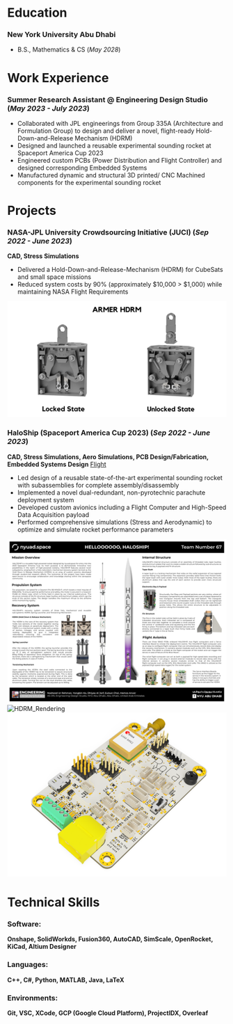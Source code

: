 # Education

### New York University Abu Dhabi
- B.S., Mathematics & CS (_May 2028_)


# Work Experience
### Summer Research Assistant @ Engineering Design Studio (_May 2023 - July 2023_)
- Collaborated with JPL engineerings from Group 335A (Architecture and Formulation Group) to design and deliver a novel, flight-ready Hold-Down-and-Release Mechanism (HDRM) 
- Designed and launched a reusable experimental sounding rocket at Spaceport America Cup 2023
- Engineered custom PCBs (Power Distribution and Flight Controller) and designed corresponding Embedded Systems
- Manufactured dynamic and structural 3D printed/ CNC Machined components for the experimental sounding rocket

# Projects
### NASA-JPL University Crowdsourcing Initiative (JUCI) (_Sep 2022 - June 2023_)
**CAD, Stress Simulations**
- Delivered a Hold-Down-and-Release-Mechanism (HDRM) for CubeSats and small space missions
- Reduced system costs by 90% (approximately $10,000 > $1,000) while maintaining NASA Flight Requirements

![HDRM_Rendering](/assests/HDRM_Rendering.png)

### HaloShip (Spaceport America Cup 2023) (_Sep 2022 - June 2023_)
**CAD, Stress Simulations, Aero Simulations, PCB Design/Fabrication, Embedded Systems Design**
[Flight](https://www.youtube.com/live/LpET1HB0Kto?si=ydTEDwBJHsaJpAHa&t=9399)

- Led design of a reusable state-of-the-art experimental sounding rocket with subassemblies for complete assembly/disassembly
- Implemented a novel dual-redundant, non-pyrotechnic parachute deployment system
- Developed custom avionics including a Flight Computer and High-Speed Data Acquisition payload
- Performed comprehensive simulations (Stress and Aerodynamic) to optimize and simulate rocket performance parameters

![Haloship_Poster](/assests/Haloship_Poster.png)
![HDRM_Rendering](/assests/HDRM_1.png)
![RoCat](/assets/RoCat.jpg)

# Technical Skills
### Software: 
**Onshape, SolidWorkds, Fusion360, AutoCAD, SimScale, OpenRocket, KiCad, Altium Designer**
### Languages:
**C++, C#, Python, MATLAB, Java, LaTeX**
### Environments:
**Git, VSC, XCode, GCP (Google Cloud Platform), ProjectIDX, Overleaf**
